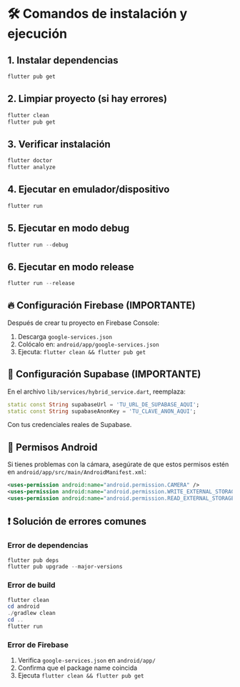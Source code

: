 # 🛠️ Comandos de instalación y ejecución

## 1. Instalar dependencias
```powershell
flutter pub get
```

## 2. Limpiar proyecto (si hay errores)
```powershell
flutter clean
flutter pub get
```

## 3. Verificar instalación
```powershell
flutter doctor
flutter analyze
```

## 4. Ejecutar en emulador/dispositivo
```powershell
flutter run
```

## 5. Ejecutar en modo debug
```powershell
flutter run --debug
```

## 6. Ejecutar en modo release
```powershell
flutter run --release
```

## 🔥 Configuración Firebase (IMPORTANTE)

Después de crear tu proyecto en Firebase Console:

1. Descarga `google-services.json`
2. Colócalo en: `android/app/google-services.json`
3. Ejecuta: `flutter clean && flutter pub get`

## 🔐 Configuración Supabase (IMPORTANTE)

En el archivo `lib/services/hybrid_service.dart`, reemplaza:

```dart
static const String supabaseUrl = 'TU_URL_DE_SUPABASE_AQUI';
static const String supabaseAnonKey = 'TU_CLAVE_ANON_AQUI';
```

Con tus credenciales reales de Supabase.

## 📱 Permisos Android

Si tienes problemas con la cámara, asegúrate de que estos permisos estén en `android/app/src/main/AndroidManifest.xml`:

```xml
<uses-permission android:name="android.permission.CAMERA" />
<uses-permission android:name="android.permission.WRITE_EXTERNAL_STORAGE" />
<uses-permission android:name="android.permission.READ_EXTERNAL_STORAGE" />
```

## ❗ Solución de errores comunes

### Error de dependencias
```powershell
flutter pub deps
flutter pub upgrade --major-versions
```

### Error de build
```powershell
flutter clean
cd android
./gradlew clean
cd ..
flutter run
```

### Error de Firebase
1. Verifica `google-services.json` en `android/app/`
2. Confirma que el package name coincida
3. Ejecuta `flutter clean && flutter pub get`
